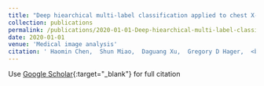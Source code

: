 ```yaml
---
title: "Deep hiearchical multi-label classification applied to chest X-ray abnormality taxonomies"
collection: publications
permalink: /publications/2020-01-01-Deep-hiearchical-multi-label-classification-applied-to-chest-X-ray-abnormality-taxonomies
date: 2020-01-01
venue: 'Medical image analysis'
citation: ' Haomin Chen,  Shun Miao,  Daguang Xu,  Gregory D Hager,  <b>Adam P Harrison<b>, &quot;Deep hiearchical multi-label classification applied to chest X-ray abnormality taxonomies.&quot; Medical image analysis, 2020.'
---
```

Use [Google Scholar](https://scholar.google.com/scholar?q=Deep+hiearchical+multi+label+classification+applied+to+chest+X+ray+abnormality+taxonomies){:target="_blank"} for full citation